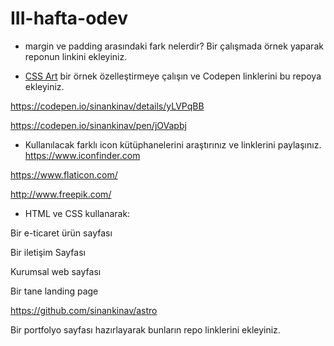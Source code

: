 # III-hafta-odev

- margin ve padding arasındaki fark nelerdir? Bir çalışmada örnek yaparak reponun linkini ekleyiniz.

- [CSS Art](https://css-art.com/) bir örnek özelleştirmeye çalışın ve Codepen linklerini bu repoya ekleyiniz. 

https://codepen.io/sinankinav/details/yLVPqBB

https://codepen.io/sinankinav/pen/jOVapbj

- Kullanılacak farklı icon kütüphanelerini araştırınız ve linklerini paylaşınız.
https://www.iconfinder.com	

https://www.flaticon.com/	

http://www.freepik.com/	

- HTML ve CSS kullanarak:

Bir e-ticaret ürün sayfası 

Bir iletişim Sayfası

Kurumsal web sayfası

Bir tane landing page

https://github.com/sinankinav/astro

Bir portfolyo sayfası hazırlayarak bunların repo linklerini ekleyiniz.
